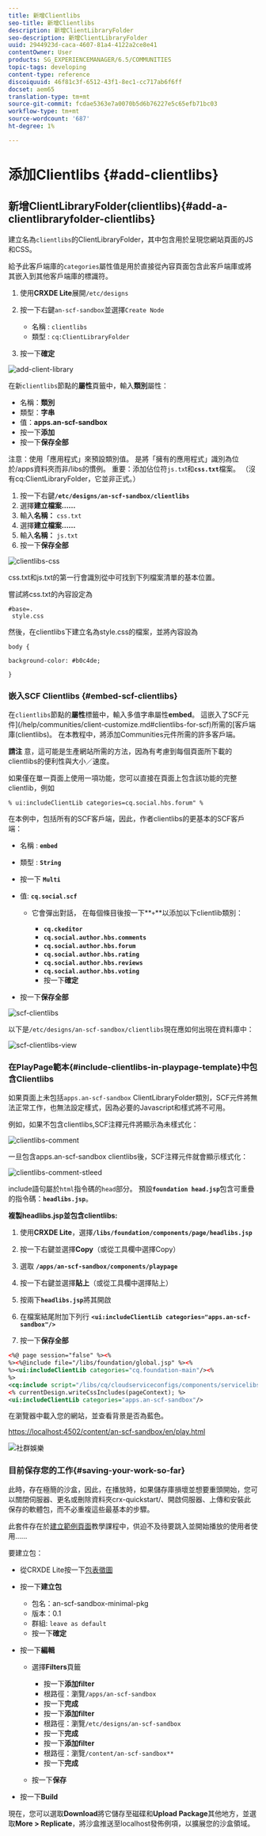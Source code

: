```yaml
---
title: 新增Clientlibs
seo-title: 新增Clientlibs
description: 新增ClientLibraryFolder
seo-description: 新增ClientLibraryFolder
uuid: 2944923d-caca-4607-81a4-4122a2ce8e41
contentOwner: User
products: SG_EXPERIENCEMANAGER/6.5/COMMUNITIES
topic-tags: developing
content-type: reference
discoiquuid: 46f81c3f-6512-43f1-8ec1-cc717ab6f6ff
docset: aem65
translation-type: tm+mt
source-git-commit: fcdae5363e7a0070b5d6b76227e5c65efb71bc03
workflow-type: tm+mt
source-wordcount: '687'
ht-degree: 1%

---
```



# 添加Clientlibs {#add-clientlibs}

## 新增ClientLibraryFolder(clientlibs){#add-a-clientlibraryfolder-clientlibs}

建立名為`clientlibs`的ClientLibraryFolder，其中包含用於呈現您網站頁面的JS和CSS。

給予此客戶端庫的`categories`屬性值是用於直接從內容頁面包含此客戶端庫或將其嵌入到其他客戶端庫的標識符。

1. 使用&#x200B;**CRXDE Lite**&#x200B;展開`/etc/designs`

1. 按一下右鍵`an-scf-sandbox`並選擇`Create Node`

   * 名稱 : `clientlibs`
   * 類型 : `cq:ClientLibraryFolder`

1. 按一下&#x200B;**確定**

![add-client-library](assets/add-client-library.png)

在新`clientlibs`節點的&#x200B;**屬性**&#x200B;頁籤中，輸入&#x200B;**類別**&#x200B;屬性：

* 名稱：**類別**
* 類型：**字串**
* 值：**apps.an-scf-sandbox**
* 按一下&#x200B;**添加**
* 按一下&#x200B;**保存全部**

注意：使用「應用程式」來預設類別值。 是將「擁有的應用程式」識別為位於/apps資料夾而非/libs的慣例。  重要：添加佔位符`js.tx`t和&#x200B;**`css.txt`**&#x200B;檔案。 （沒有cq:ClientLibraryFolder，它並非正式。）

1. 按一下右鍵&#x200B;**`/etc/designs/an-scf-sandbox/clientlibs`**
1. 選擇&#x200B;**建立檔案……**
1. 輸入&#x200B;**名稱：** `css.txt`
1. 選擇&#x200B;**建立檔案……**
1. 輸入&#x200B;**名稱：** `js.txt`
1. 按一下&#x200B;**保存全部**

![clientlibs-css](assets/clientlibs-css.png)

css.txt和js.txt的第一行會識別從中可找到下列檔案清單的基本位置。

嘗試將css.txt的內容設定為

```
#base=.
 style.css
```

然後，在clientlibs下建立名為style.css的檔案，並將內容設為

`body {`

`background-color: #b0c4de;`

`}`

### 嵌入SCF Clientlibs {#embed-scf-clientlibs}

在`clientlibs`節點的&#x200B;**屬性**&#x200B;標籤中，輸入多值字串屬性&#x200B;**embed**。 這嵌入了SCF元件](/help/communities/client-customize.md#clientlibs-for-scf)所需的[客戶端庫(clientlibs)。 在本教程中，將添加Communities元件所需的許多客戶端。

**請注** 意，這可能是生產網站所需的方法，因為有考慮到每個頁面所下載的clientlibs的便利性與大小／速度。

如果僅在單一頁面上使用一項功能，您可以直接在頁面上包含該功能的完整clientlib，例如

`% ui:includeClientLib categories=cq.social.hbs.forum" %`

在本例中，包括所有的SCF客戶端，因此，作者clientlibs的更基本的SCF客戶端：

* 名稱 : **`embed`**
* 類型 : **`String`**
* 按一下 **`Multi`**
* 值: **`cq.social.scf`**

   * 它會彈出對話，
在每個條目後按一下**`+`**&#x200B;以添加以下clientlib類別：

      * **`cq.ckeditor`**
      * **`cq.social.author.hbs.comments`**
      * **`cq.social.author.hbs.forum`**
      * **`cq.social.author.hbs.rating`**
      * **`cq.social.author.hbs.reviews`**
      * **`cq.social.author.hbs.voting`**
      * 按一下&#x200B;**確定**

* 按一下&#x200B;**保存全部**

![scf-clientlibs](assets/scf-clientlibs.png)

以下是`/etc/designs/an-scf-sandbox/clientlibs`現在應如何出現在資料庫中：

![scf-clientlibs-view](assets/scf-clientlibs1.png)

### 在PlayPage範本{#include-clientlibs-in-playpage-template}中包含Clientlibs

如果頁面上未包括`apps.an-scf-sandbox` ClientLibraryFolder類別，SCF元件將無法正常工作，也無法設定樣式，因為必要的Javascript和樣式將不可用。

例如，如果不包含clientlibs,SCF注釋元件將顯示為未樣式化：

![clientlibs-comment](assets/clientlibs-comment.png)

一旦包含apps.an-scf-sandbox clientlibs後，SCF注釋元件就會顯示樣式化：

![clientlibs-comment-stleed](assets/clientlibs-comment1.png)

include語句屬於`html`指令碼的`head`部分。 預設&#x200B;**`foundation head.jsp`**&#x200B;包含可重疊的指令碼：**`headlibs.jsp`**。

**複製headlibs.jsp並包含clientlibs:**

1. 使用&#x200B;**CRXDE Lite**，選擇&#x200B;**`/libs/foundation/components/page/headlibs.jsp`**

1. 按一下右鍵並選擇&#x200B;**Copy**（或從工具欄中選擇Copy）
1. 選取 **`/apps/an-scf-sandbox/components/playpage`**
1. 按一下右鍵並選擇&#x200B;**貼上**（或從工具欄中選擇貼上）
1. 按兩下&#x200B;**`headlibs.jsp`**&#x200B;將其開啟
1. 在檔案結尾附加下列行
   **`<ui:includeClientLib categories="apps.an-scf-sandbox"/>`**

1. 按一下&#x200B;**保存全部**

```xml
<%@ page session="false" %><%
%><%@include file="/libs/foundation/global.jsp" %><%
%><ui:includeClientLib categories="cq.foundation-main"/><%
%>
<cq:include script="/libs/cq/cloudserviceconfigs/components/servicelibs/servicelibs.jsp"/>
<% currentDesign.writeCssIncludes(pageContext); %>
<ui:includeClientLib categories="apps.an-scf-sandbox"/>
```

在瀏覽器中載入您的網站，並查看背景是否為藍色。

[https://localhost:4502/content/an-scf-sandbox/en/play.html](https://localhost:4502/content/an-scf-sandbox/en/play.html)

![社群娛樂](assets/community-play.png)

### 目前保存您的工作{#saving-your-work-so-far}

此時，存在極簡的沙盒，因此，在播放時，如果儲存庫損壞並想要重頭開始，您可以關閉伺服器、更名或刪除資料夾crx-quickstart/、開啟伺服器、上傳和安裝此保存的軟體包，而不必重複這些最基本的步驟。

此套件存在於[建立範例頁面](/help/communities/create-sample-page.md)教學課程中，供迫不及待要跳入並開始播放的使用者使用……

要建立包：

* 從CRXDE Lite按一下[包表徵圖](https://localhost:4502/crx/packmgr/)
* 按一下&#x200B;**建立包**

   * 包名：an-scf-sandbox-minimal-pkg
   * 版本：0.1
   * 群組: `leave as default`
   * 按一下&#x200B;**確定**

* 按一下&#x200B;**編輯**

   * 選擇&#x200B;**Filters**&#x200B;頁籤

      * 按一下&#x200B;**添加filter**
      * 根路徑：瀏覽`/apps/an-scf-sandbox`
      * 按一下&#x200B;**完成**
      * 按一下&#x200B;**添加filter**
      * 根路徑：瀏覽`/etc/designs/an-scf-sandbox`
      * 按一下&#x200B;**完成**
      * 按一下&#x200B;**添加filter**
      * 根路徑：瀏覽`/content/an-scf-sandbox**`
      * 按一下&#x200B;**完成**
   * 按一下&#x200B;**保存**


* 按一下&#x200B;**Build**

現在，您可以選取&#x200B;**Download**&#x200B;將它儲存至磁碟和&#x200B;**Upload Package**&#x200B;其他地方，並選取&#x200B;**More > Replicate**，將沙盒推送至localhost發佈例項，以擴展您的沙盒領域。